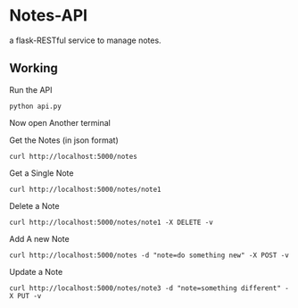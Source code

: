 # Notes-API
a flask-RESTful service to manage notes.

## Working
Run the API
```
python api.py
```
Now open Another terminal

Get the Notes (in json format)
```
curl http://localhost:5000/notes
```
Get a Single Note
```
curl http://localhost:5000/notes/note1
```
Delete a Note
```
curl http://localhost:5000/notes/note1 -X DELETE -v
```
Add A new Note
```
curl http://localhost:5000/notes -d "note=do something new" -X POST -v
```
Update a Note
```
curl http://localhost:5000/notes/note3 -d "note=something different" -X PUT -v
```
